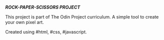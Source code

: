 **_ROCK-PAPER-SCISSORS PROJECT_**

This project is part of The Odin Project curriculum.
A simple tool to create your own pixel art.

Created using #html, #css, #javascript.
